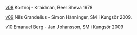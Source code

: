 [v08](files/Veckans_kombination/kortnojkraidman.html) Kortnoj - Kraidman, Beer Sheva 1978

[v09](files/Veckans_kombination/grandeliushanninger.html) Nils Grandelius - Simon Hänninger, SM i Kungsör 2009.

[v10](files/Veckans_kombination/bergjohansson.html) Emanuel Berg - Jan Johansson, SM i Kungsör 2009